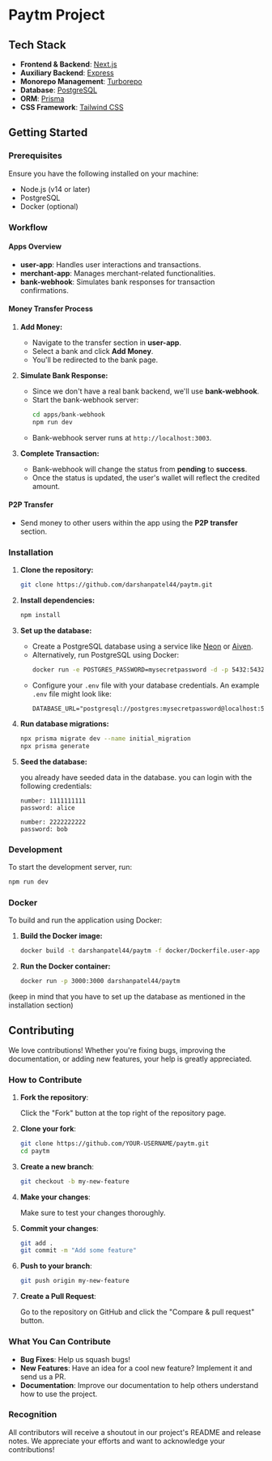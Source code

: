 # Paytm Project

## Tech Stack

- **Frontend & Backend**: [Next.js](https://nextjs.org/)
- **Auxiliary Backend**: [Express](https://expressjs.com/)
- **Monorepo Management**: [Turborepo](https://turborepo.org/)
- **Database**: [PostgreSQL](https://www.postgresql.org/)
- **ORM**: [Prisma](https://www.prisma.io/)
- **CSS Framework**: [Tailwind CSS](https://tailwindcss.com/)

## Getting Started

### Prerequisites

Ensure you have the following installed on your machine:

- Node.js (v14 or later)
- PostgreSQL
- Docker (optional)

### Workflow

#### Apps Overview

- **user-app**: Handles user interactions and transactions.
- **merchant-app**: Manages merchant-related functionalities.
- **bank-webhook**: Simulates bank responses for transaction confirmations.

#### Money Transfer Process

1. **Add Money:**
   - Navigate to the transfer section in **user-app**.
   - Select a bank and click **Add Money**.
   - You'll be redirected to the bank page.

2. **Simulate Bank Response:**
   - Since we don't have a real bank backend, we'll use **bank-webhook**.
   - Start the bank-webhook server:
     ```sh
     cd apps/bank-webhook
     npm run dev
     ```
   - Bank-webhook server runs at `http://localhost:3003`.

3. **Complete Transaction:**
   - Bank-webhook will change the status from **pending** to **success**.
   - Once the status is updated, the user's wallet will reflect the credited amount.

#### P2P Transfer

- Send money to other users within the app using the **P2P transfer** section.

### Installation

1. **Clone the repository:**

   ```sh
   git clone https://github.com/darshanpatel44/paytm.git
   ```

2. **Install dependencies:**

   ```sh
   npm install
   ```

3. **Set up the database:**

   - Create a PostgreSQL database using a service like [Neon](https://neon.tech/) or [Aiven](https://console.aiven.io/).
   - Alternatively, run PostgreSQL using Docker:
     ```sh
     docker run -e POSTGRES_PASSWORD=mysecretpassword -d -p 5432:5432 postgres
     ```
   - Configure your `.env` file with your database credentials. An example `.env` file might look like:
     ```plaintext
     DATABASE_URL="postgresql://postgres:mysecretpassword@localhost:5432/postgres"
     ```

4. **Run database migrations:**

   ```sh
   npx prisma migrate dev --name initial_migration
   npx prisma generate
   ```
5. **Seed the database:**

   you already have seeded data in the database.
   you can login with the following credentials:
   ```plaintext
   number: 1111111111
   password: alice
   ```
   ```plaintext
   number: 2222222222
   password: bob
   ```

### Development

To start the development server, run:

```sh
npm run dev
```

### Docker

To build and run the application using Docker: 

1. **Build the Docker image:**

   ```sh
   docker build -t darshanpatel44/paytm -f docker/Dockerfile.user-app .
   ```

2. **Run the Docker container:**

   ```sh
   docker run -p 3000:3000 darshanpatel44/paytm
   ```

(keep in mind that you have to set up the database as mentioned in the installation section)

## Contributing

We love contributions! Whether you're fixing bugs, improving the documentation, or adding new features, your help is greatly appreciated.

### How to Contribute

1. **Fork the repository**:

   Click the "Fork" button at the top right of the repository page.

2. **Clone your fork**:

   ```sh
   git clone https://github.com/YOUR-USERNAME/paytm.git
   cd paytm
   ```

3. **Create a new branch**:

   ```sh
   git checkout -b my-new-feature
   ```

4. **Make your changes**:

   Make sure to test your changes thoroughly.

5. **Commit your changes**:

   ```sh
   git add .
   git commit -m "Add some feature"
   ```

6. **Push to your branch**:

   ```sh
   git push origin my-new-feature
   ```

7. **Create a Pull Request**:

   Go to the repository on GitHub and click the "Compare & pull request" button.

### What You Can Contribute

- **Bug Fixes**: Help us squash bugs!
- **New Features**: Have an idea for a cool new feature? Implement it and send us a PR.
- **Documentation**: Improve our documentation to help others understand how to use the project.

### Recognition

All contributors will receive a shoutout in our project's README and release notes. We appreciate your efforts and want to acknowledge your contributions!
